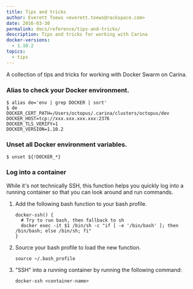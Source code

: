 ```yaml
---
title: Tips and tricks
author: Everett Toews <everett.toews@rackspace.com>
date: 2016-03-30
permalink: docs/reference/tips-and-tricks/
description: Tips and tricks for working with Carina
docker-versions:
  - 1.10.2
topics:
  - tips
---
```


A collection of tips and tricks for working with Docker Swarm on Carina.

### Alias to check your Docker environment.

```
$ alias de='env | grep DOCKER | sort'
$ de
DOCKER_CERT_PATH=/Users/octopus/.carina/clusters/octopus/dev
DOCKER_HOST=tcp://xxx.xxx.xxx.xxx:2376
DOCKER_TLS_VERIFY=1
DOCKER_VERSION=1.10.2
```

### Unset all Docker environment variables.

```
$ unset ${!DOCKER_*}
```

### Log into a container
While it's not technically SSH, this function helps you quickly log into a
running container so that you can look around and run commands.

1. Add the following bash function to your bash profile.

    ```
    docker-ssh() {
      # Try to run bash, then fallback to sh
      docker exec -it $1 /bin/sh -c "if [ -e '/bin/bash' ]; then /bin/bash; else /bin/sh; fi"
    }
    ```

1. Source your bash profile to load the new function.

    ```
    source ~/.bash_profile
    ```

1. "SSH" into a running container by running the following command:

    ```
    docker-ssh <container-name>
    ```
